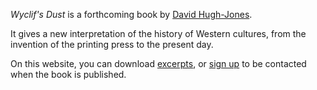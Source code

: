 
*Wyclif's Dust* is a forthcoming book by [David Hugh-Jones](author.md).

It gives a new interpretation of the history of Western cultures, from the
invention of the printing press to the present day.

On this website, you can download [excerpts](excerpts.md), 
or [sign up](signup.md) to be contacted when the book is published.
